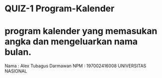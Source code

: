 # QUIZ-1 Program-Kalender
# program kalender yang memasukan angka dan mengeluarkan nama bulan.

Nama	: Alex Tubagus Darmawan
NPM	: 197002416008
UNIVERSITAS NASIONAL

